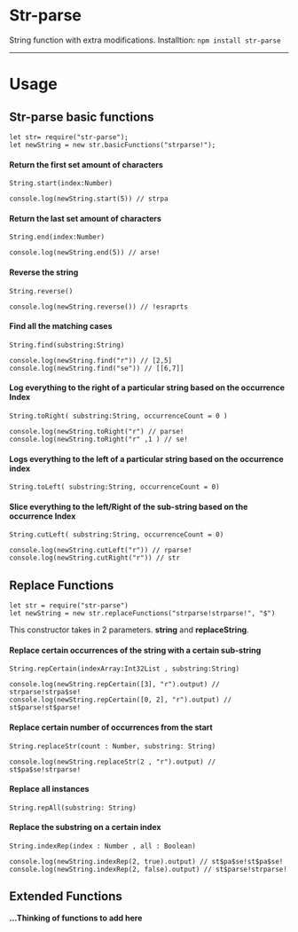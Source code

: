 # Str-parse 
String function with extra modifications. 
Installtion: `npm install str-parse`
___
# Usage
## Str-parse basic functions
```
let str= require("str-parse");
let newString = new str.basicFunctions("strparse!");
```
#### Return the first set amount of characters 
`String.start(index:Number)`
```
console.log(newString.start(5)) // strpa
```
#### Return the last set amount of characters 
`String.end(index:Number)`
```
console.log(newString.end(5)) // arse!
```
#### Reverse the string 
`String.reverse()`
```
console.log(newString.reverse()) // !esraprts
```
#### Find all the matching cases 
`String.find(substring:String)`
```
console.log(newString.find("r")) // [2,5]
console.log(newString.find("se")) // [[6,7]]
```
#### Log everything to the right of a particular string based on the occurrence Index
`String.toRight( substring:String, occurrenceCount = 0 )`
```
console.log(newString.toRight("r") // parse!
console.log(newString.toRight("r" ,1 ) // se!
``` 
#### Logs everything to the left of a particular string based on the occurrence index
`String.toLeft( substring:String, occurrenceCount = 0)`
#### Slice everything to the left/Right of the sub-string based on the occurrence Index
`String.cutLeft( substring:String, occurrenceCount = 0)`
```
console.log(newString.cutLeft("r")) // rparse!
console.log(newString.cutRight("r")) // str
```
## Replace Functions
```
let str = require("str-parse")
let newString = new str.replaceFunctions("strparse!strparse!", "$")
```
This constructor takes in 2 parameters. **string** and **replaceString**.
#### Replace certain occurrences of the string with a certain sub-string
`String.repCertain(indexArray:Int32List , substring:String)`
```
console.log(newString.repCertain([3], "r").output) // strparse!strpa$se!
console.log(newString.repCertain([0, 2], "r").output) // st$parse!st$parse!
``` 
####  Replace certain number of occurrences from the start
`String.replaceStr(count : Number, substring: String)`
```
console.log(newString.replaceStr(2 , "r").output) // st$pa$se!strparse!
```
#### Replace all instances 
`String.repAll(substring: String)`
#### Replace the substring on a certain index
`String.indexRep(index : Number , all : Boolean)`
```
console.log(newString.indexRep(2, true).output) // st$pa$se!st$pa$se!
console.log(newString.indexRep(2, false).output) // st$parse!strparse!
```
## Extended Functions 
**...Thinking of functions to add here**